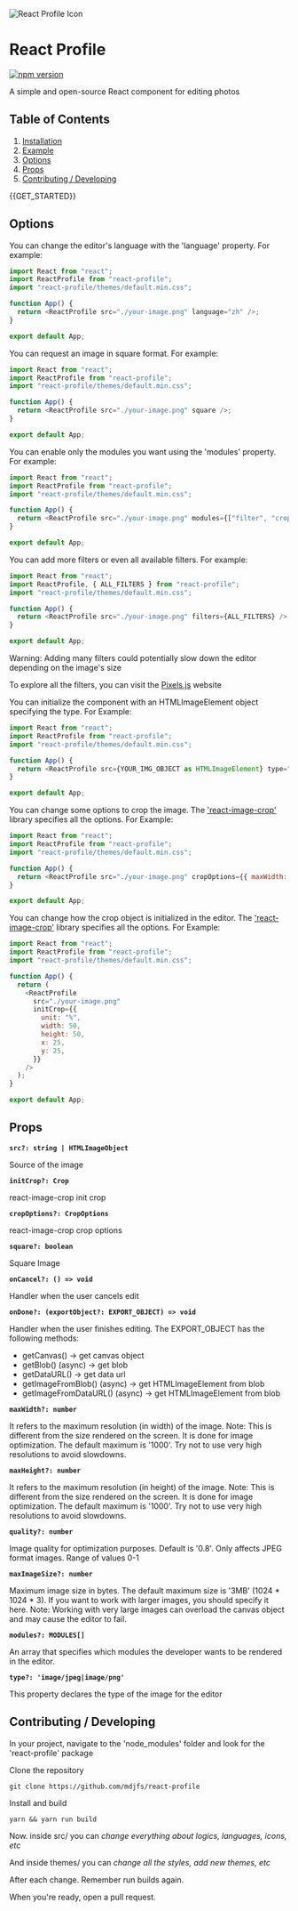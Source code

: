 ![React Profile Icon](https://imgur.com/jqkjGad.png)

# React Profile

[![npm version](https://badge.fury.io/js/react-profile.svg)](https://badge.fury.io/js/react-profile)

A simple and open-source React component for editing photos

## Table of Contents

1. [Installation](#installation)
2. [Example](#example)
3. [Options](#options)
4. [Props](#props)
5. [Contributing / Developing](#contributing--developing)

{{GET_STARTED}}

## Options

You can change the editor's language with the 'language' property. For example:

```javascript
import React from "react";
import ReactProfile from "react-profile";
import "react-profile/themes/default.min.css";

function App() {
  return <ReactProfile src="./your-image.png" language="zh" />;
}

export default App;
```

You can request an image in square format. For example:

```javascript
import React from "react";
import ReactProfile from "react-profile";
import "react-profile/themes/default.min.css";

function App() {
  return <ReactProfile src="./your-image.png" square />;
}

export default App;
```

You can enable only the modules you want using the 'modules' property. For example:

```javascript
import React from "react";
import ReactProfile from "react-profile";
import "react-profile/themes/default.min.css";

function App() {
  return <ReactProfile src="./your-image.png" modules={["filter", "crop"]} />;
}

export default App;
```

You can add more filters or even all available filters. For example:

```javascript
import React from "react";
import ReactProfile, { ALL_FILTERS } from "react-profile";
import "react-profile/themes/default.min.css";

function App() {
  return <ReactProfile src="./your-image.png" filters={ALL_FILTERS} />;
}

export default App;
```

Warning: Adding many filters could potentially slow down the editor depending on the image's size

To explore all the filters, you can visit the [Pixels.js](https://silvia-odwyer.github.io/pixels.js/) website

You can initialize the component with an HTMLImageElement object specifying the type. For Example:

```javascript
import React from "react";
import ReactProfile from "react-profile";
import "react-profile/themes/default.min.css";

function App() {
  return <ReactProfile src={YOUR_IMG_OBJECT as HTMLImageElement} type="image/jpeg" />;
}

export default App;
```

You can change some options to crop the image. The ['react-image-crop'](https://github.com/DominicTobias/react-image-crop) library specifies all the options. For Example:

```javascript
import React from "react";
import ReactProfile from "react-profile";
import "react-profile/themes/default.min.css";

function App() {
  return <ReactProfile src="./your-image.png" cropOptions={{ maxWidth: 500, maxHeight: 300 }} />;
}

export default App;
```

You can change how the crop object is initialized in the editor. The ['react-image-crop'](https://github.com/DominicTobias/react-image-crop) library specifies all the options. For Example:

```javascript
import React from "react";
import ReactProfile from "react-profile";
import "react-profile/themes/default.min.css";

function App() {
  return (
    <ReactProfile
      src="./your-image.png"
      initCrop={{
        unit: "%",
        width: 50,
        height: 50,
        x: 25,
        y: 25,
      }}
    />
  );
}

export default App;
```

## Props

**`src?: string | HTMLImageObject`**

Source of the image

**`initCrop?: Crop`**

react-image-crop init crop

**`cropOptions?: CropOptions`**

react-image-crop crop options

**`square?: boolean`**

Square Image

**`onCancel?: () => void`**

Handler when the user cancels edit

**`onDone?: (exportObject?: EXPORT_OBJECT) => void`**

Handler when the user finishes editing. The EXPORT_OBJECT has the following methods:

- getCanvas() -> get canvas object
- getBlob() (async) -> get blob
- getDataURL() -> get data url
- getImageFromBlob() (async) -> get HTMLImageElement from blob
- getImageFromDataURL() (async) -> get HTMLImageElement from blob

**`maxWidth?: number`**

It refers to the maximum resolution (in width) of the image. Note: This is different from the size rendered on the screen. It is done for image optimization. The default maximum is '1000'. Try not to use very high resolutions to avoid slowdowns.

**`maxHeight?: number`**

It refers to the maximum resolution (in height) of the image. Note: This is different from the size rendered on the screen. It is done for image optimization. The default maximum is '1000'. Try not to use very high resolutions to avoid slowdowns.

**`quality?: number`**

Image quality for optimization purposes. Default is '0.8'. Only affects JPEG format images. Range of values 0-1

**`maxImageSize?: number`**

Maximum image size in bytes. The default maximum size is '3MB' (1024 \* 1024 \* 3). If you want to work with larger images, you should specify it here. Note: Working with very large images can overload the canvas object and may cause the editor to fail.

**`modules?: MODULES[]`**

An array that specifies which modules the developer wants to be rendered in the editor.

**`type?: 'image/jpeg|image/png'`**

This property declares the type of the image for the editor

## Contributing / Developing

In your project, navigate to the 'node_modules' folder and look for the 'react-profile' package

Clone the repository

`git clone https://github.com/mdjfs/react-profile`

Install and build

`yarn && yarn run build`

Now. inside src/ you can _change everything about logics, languages, icons, etc_

And inside themes/ you can _change all the styles, add new themes, etc_

After each change. Remember run builds again.

When you're ready, open a pull request.
